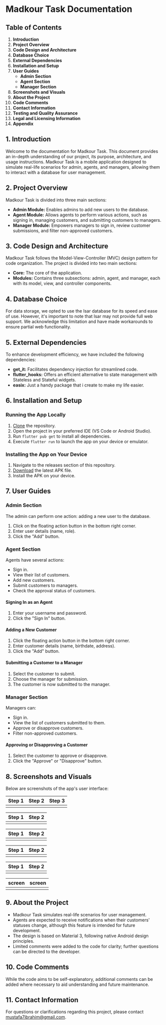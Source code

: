 # Madkour Task Documentation

## Table of Contents

1. **Introduction**
2. **Project Overview**
3. **Code Design and Architecture**
4. **Database Choice**
5. **External Dependencies**
6. **Installation and Setup**
7. **User Guides**
   - **Admin Section**
   - **Agent Section**
   - **Manager Section**
8. **Screenshots and Visuals**
9. **About the Project**
10. **Code Comments**
11. **Contact Information**
12. **Testing and Quality Assurance**
13. **Legal and Licensing Information**
14. **Appendix**

## 1. Introduction

Welcome to the documentation for Madkour Task. This document provides an in-depth understanding of our project, its purpose, architecture, and usage instructions. Madkour Task is a mobile application designed to simulate real-life scenarios for admin, agents, and managers, allowing them to interact with a database for user management.

## 2. Project Overview

Madkour Task is divided into three main sections:

- **Admin Module:** Enables admins to add new users to the database.
- **Agent Module:** Allows agents to perform various actions, such as signing in, managing customers, and submitting customers to managers.
- **Manager Module:** Empowers managers to sign in, review customer submissions, and filter non-approved customers.

## 3. Code Design and Architecture

Madkour Task follows the Model-View-Controller (MVC) design pattern for code organization. The project is divided into two main sections:

- **Core:** The core of the application.
- **Modules:** Contains three subsections: admin, agent, and manager, each with its model, view, and controller components.

## 4. Database Choice

For data storage, we opted to use the Isar database for its speed and ease of use. However, it's important to note that Isar may not provide full web support. We acknowledge this limitation and have made workarounds to ensure partial web functionality.

## 5. External Dependencies

To enhance development efficiency, we have included the following dependencies:

- **get_it:** Facilitates dependency injection for streamlined code.
- **flutter_hooks:** Offers an efficient alternative to state management with Stateless and Stateful widgets.
- **easix:** Just a handy package that i create to make my life easier.

## 6. Installation and Setup

### Running the App Locally

1. [Clone](https://github.com/Mustafa7Ibrahim/madkour_task.git) the repository.
2. Open the project in your preferred IDE (VS Code or Android Studio).
3. Run `flutter pub get` to install all dependencies.
4. Execute `flutter run` to launch the app on your device or emulator.

### Installing the App on Your Device

1. Navigate to the releases section of this repository.
2. [Download](https://github.com/Mustafa7Ibrahim/madkour_task.git) the latest APK file.
3. Install the APK on your device.

## 7. User Guides

### Admin Section

The admin can perform one action: adding a new user to the database.

1. Click on the floating action button in the bottom right corner.
2. Enter user details (name, role).
3. Click the "Add" button.

### Agent Section

Agents have several actions:

- Sign in.
- View their list of customers.
- Add new customers.
- Submit customers to managers.
- Check the approval status of customers.

#### Signing In as an Agent

1. Enter your username and password.
2. Click the "Sign In" button.

#### Adding a New Customer

1. Click the floating action button in the bottom right corner.
2. Enter customer details (name, birthdate, address).
3. Click the "Add" button.

#### Submitting a Customer to a Manager

1. Select the customer to submit.
2. Choose the manager for submission.
3. The customer is now submitted to the manager.

### Manager Section

Managers can:

- Sign in.
- View the list of customers submitted to them.
- Approve or disapprove customers.
- Filter non-approved customers.

#### Approving or Disapproving a Customer

1. Select the customer to approve or disapprove.
2. Click the "Approve" or "Disapprove" button.

## 8. Screenshots and Visuals

Below are screenshots of the app's user interface:

| Step 1                            | Step 2                            | Step 3                            |
| --------------------------------- | --------------------------------- | --------------------------------- |
| <img src="assets/a-1.png" alt=""> | <img src="assets/a-2.png" alt=""> | <img src="assets/a-3.png" alt=""> |

| Step 1                             | Step 2                             |
| ---------------------------------- | ---------------------------------- |
| <img src="assets/sa-1.png" alt=""> | <img src="assets/sa-2.png" alt=""> |

| Step 1                             | Step 2                             |
| ---------------------------------- | ---------------------------------- |
| <img src="assets/ad-1.png" alt=""> | <img src="assets/ad-1.png" alt=""> |

| Step 1                              | Step 2                              |
| ----------------------------------- | ----------------------------------- |
| <img src="assets/asc-1.png" alt=""> | <img src="assets/asc-2.png" alt=""> |

| Step 1                             | Step 2                             |
| ---------------------------------- | ---------------------------------- |
| <img src="assets/ma-1.png" alt=""> | <img src="assets/ma-2.png" alt=""> |

| screen                            | screen                            |
| --------------------------------- | --------------------------------- |
| <img src="assets/r-1.png" alt=""> | <img src="assets/r-2.png" alt=""> |

## 9. About the Project

- Madkour Task simulates real-life scenarios for user management.
- Agents are expected to receive notifications when their customers' statuses change, although this feature is intended for future development.
- The design is based on Material 3, following native Android design principles.
- Limited comments were added to the code for clarity; further questions can be directed to the developer.

## 10. Code Comments

While the code aims to be self-explanatory, additional comments can be added where necessary to aid understanding and future maintenance.

## 11. Contact Information

For questions or clarifications regarding this project, please contact mustafa7ibrahim@gmail.com.
